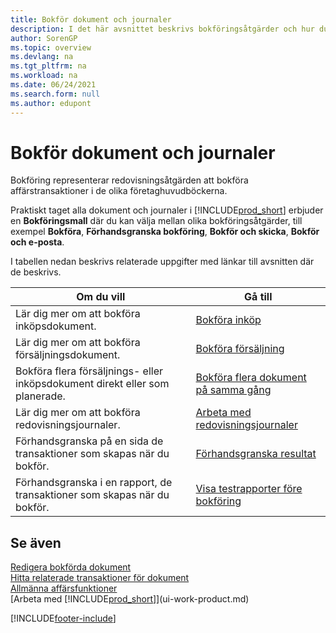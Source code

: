 ```yaml
---
title: Bokför dokument och journaler
description: I det här avsnittet beskrivs bokföringsåtgärder och hur du kan bokföra dokument och journaler i de olika företagsredovisningarna.
author: SorenGP
ms.topic: overview
ms.devlang: na
ms.tgt_pltfrm: na
ms.workload: na
ms.date: 06/24/2021
ms.search.form: null
ms.author: edupont
---
```

# <a name="posting-documents-and-journals"></a><a name="posting-documents-and-journals"></a><a name="posting-documents-and-journals"></a>Bokför dokument och journaler

Bokföring representerar redovisningsåtgärden att bokföra affärstransaktioner i de olika företaghuvudböckerna.

Praktiskt taget alla dokument och journaler i [!INCLUDE[prod_short](includes/prod_short.md)] erbjuder en **Bokföringsmall** där du kan välja mellan olika bokföringsåtgärder, till exempel **Bokföra**, **Förhandsgranska bokföring**, **Bokför och skicka**, **Bokför och e-posta**.

I tabellen nedan beskrivs relaterade uppgifter med länkar till avsnitten där de beskrivs.

| Om du vill | Gå till |
| --- | --- |
| Lär dig mer om att bokföra inköpsdokument. |[Bokföra inköp](ui-post-purchases.md) |
| Lär dig mer om att bokföra försäljningsdokument. |[Bokföra försäljning](ui-post-sales.md) |
| Bokföra flera försäljnings- eller inköpsdokument direkt eller som planerade.|[Bokföra flera dokument på samma gång](ui-batch-posting.md)|
| Lär dig mer om att bokföra redovisningsjournaler. |[Arbeta med redovisningsjournaler](ui-work-general-journals.md) |
| Förhandsgranska på en sida de transaktioner som skapas när du bokför. |[Förhandsgranska resultat](ui-how-preview-post-results.md) |
| Förhandsgranska i en rapport, de transaktioner som skapas när du bokför. |[Visa testrapporter före bokföring](ui-how-view-test-reports-posting.md) |

## <a name="see-also"></a><a name="see-also"></a><a name="see-also"></a>Se även

[Redigera bokförda dokument](across-edit-posted-document.md)  
[Hitta relaterade transaktioner för dokument](ui-find-entries.md)  
[Allmänna affärsfunktioner](ui-across-business-areas.md)  
[Arbeta med [!INCLUDE[prod_short](includes/prod_short.md)]](ui-work-product.md)  

[!INCLUDE[footer-include](includes/footer-banner.md)]
